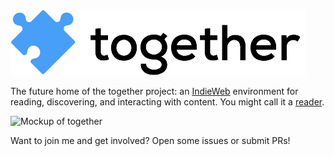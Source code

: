 ![together](together-logo.png)

The future home of the together project: an [IndieWeb](http://indieweb.org)
environment for reading, discovering, and interacting with content. You might
call it a [reader](http://indieweb.org/reader).

![Mockup of together](http://share.cleverdevil.io/gAZRQQvUMH.png "Mockup")

Want to join me and get involved? Open some issues or submit PRs!

